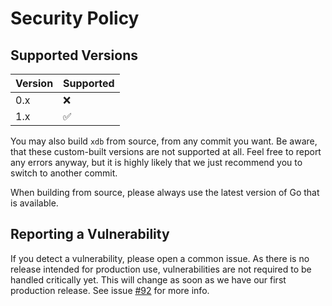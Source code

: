 # Security Policy

## Supported Versions

| Version | Supported          |
| ------- | ------------------ |
| 0.x     | :x:                |
| 1.x     | :white_check_mark: |

You may also build `xdb` from source, from any commit you want.
Be aware, that these custom-built versions are not supported at all.
Feel free to report any errors anyway, but it is highly likely that we just recommend you to switch to another commit.

When building from source, please always use the latest version of Go that is available.

## Reporting a Vulnerability

If you detect a vulnerability, please open a common issue.
As there is no release intended for production use, vulnerabilities are not required to be handled critically yet.
This will change as soon as we have our first production release.
See issue [#92](https://github.com/xqueries/xdb/issues/92) for more info.
